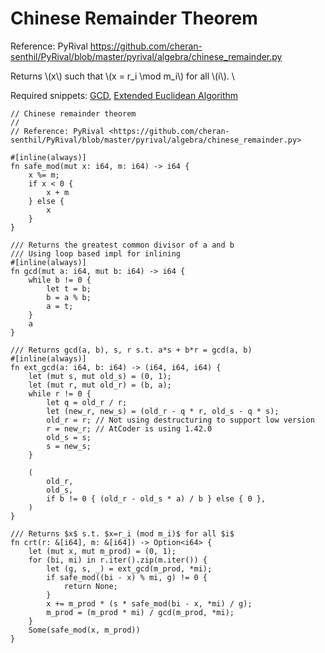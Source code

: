 # Chinese Remainder Theorem
Reference: PyRival <https://github.com/cheran-senthil/PyRival/blob/master/pyrival/algebra/chinese_remainder.py>

Returns \\(x\\) such that \\(x = r_i \mod m_i\\) for all \\(i\\). \

Required snippets: [GCD](gcd.md#gcd), [Extended Euclidean Algorithm](extgcd.md#extended-euclid-algorithm)
```rust,noplayground
// Chinese remainder theorem
//
// Reference: PyRival <https://github.com/cheran-senthil/PyRival/blob/master/pyrival/algebra/chinese_remainder.py>

#[inline(always)]
fn safe_mod(mut x: i64, m: i64) -> i64 {
    x %= m;
    if x < 0 {
        x + m
    } else {
        x
    }
}

/// Returns the greatest common divisor of a and b
/// Using loop based impl for inlining
#[inline(always)]
fn gcd(mut a: i64, mut b: i64) -> i64 {
    while b != 0 {
        let t = b;
        b = a % b;
        a = t;
    }
    a
}

/// Returns gcd(a, b), s, r s.t. a*s + b*r = gcd(a, b)
#[inline(always)]
fn ext_gcd(a: i64, b: i64) -> (i64, i64, i64) {
    let (mut s, mut old_s) = (0, 1);
    let (mut r, mut old_r) = (b, a);
    while r != 0 {
        let q = old_r / r;
        let (new_r, new_s) = (old_r - q * r, old_s - q * s);
        old_r = r; // Not using destructuring to support low version
        r = new_r; // AtCoder is using 1.42.0
        old_s = s;
        s = new_s;
    }

    (
        old_r,
        old_s,
        if b != 0 { (old_r - old_s * a) / b } else { 0 },
    )
}

/// Returns $x$ s.t. $x=r_i (mod m_i)$ for all $i$
fn crt(r: &[i64], m: &[i64]) -> Option<i64> {
    let (mut x, mut m_prod) = (0, 1);
    for (bi, mi) in r.iter().zip(m.iter()) {
        let (g, s, _) = ext_gcd(m_prod, *mi);
        if safe_mod((bi - x) % mi, g) != 0 {
            return None;
        }
        x += m_prod * (s * safe_mod(bi - x, *mi) / g);
        m_prod = (m_prod * mi) / gcd(m_prod, *mi);
    }
    Some(safe_mod(x, m_prod))
}
```